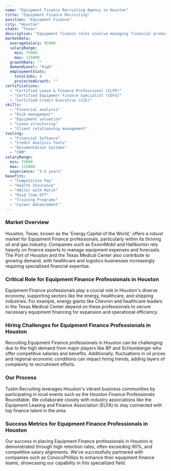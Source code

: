 ```yaml
---
name: "Equipment Finance Recruiting Agency in Houston"
title: "Equipment Finance Recruiting"
position: "Equipment Finance"
city: "Houston"
state: "Texas"
description: "Equipment finance roles involve managing financial products and services related to the acquisition of commercial and industrial equipment."
marketData:
  averageSalary: 95000
  salaryRange:
    min: 75000
    max: 115000
  growthRate: ""
  demandLevel: "High"
  employmentStats:
    totalJobs: 0
    projectedGrowth: ""
certifications:
  - "Certified Lease & Finance Professional (CLFP)"
  - "Certified Equipment Finance Specialist (CEFS)"
  - "Certified Credit Executive (CCE)"
skills:
  - "Financial analysis"
  - "Risk management"
  - "Equipment valuation"
  - "Lease structuring"
  - "Client relationship management"
tooling:
  - "Financial Software"
  - "Credit Analysis Tools"
  - "Documentation Systems"
  - "CRM"
salaryRange:
  min: 75000
  max: 115000
  experience: "3-5 years"
benefits:
  - "Competitive Pay"
  - "Health Insurance"
  - "401(k) with Match"
  - "Paid Time Off"
  - "Training Programs"
  - "Career Advancement"
---
```


### Market Overview
Houston, Texas, known as the 'Energy Capital of the World,' offers a robust market for Equipment Finance professionals, particularly within its thriving oil and gas industry. Companies such as ExxonMobil and Halliburton rely heavily on finance experts to manage equipment expenses and forecasts. The Port of Houston and the Texas Medical Center also contribute to growing demand, with healthcare and logistics businesses increasingly requiring specialized financial expertise.
### Critical Role for Equipment Finance Professionals in Houston
Equipment Finance professionals play a crucial role in Houston's diverse economy, supporting sectors like the energy, healthcare, and shipping industries. For example, energy giants like Chevron and healthcare leaders in the Texas Medical Center depend on these professionals to secure necessary equipment financing for expansion and operational efficiency.

### Hiring Challenges for Equipment Finance Professionals in Houston
Recruiting Equipment Finance professionals in Houston can be challenging due to the high demand from major players like BP and Schlumberger who offer competitive salaries and benefits. Additionally, fluctuations in oil prices and regional economic conditions can impact hiring trends, adding layers of complexity to recruitment efforts.

### Our Process
Tustin Recruiting leverages Houston's vibrant business communities by participating in local events such as the Houston Finance Professionals Roundtable. We collaborate closely with industry associations like the Equipment Leasing and Finance Association (ELFA) to stay connected with top finance talent in the area.

### Success Metrics for Equipment Finance Professionals in Houston
Our success in placing Equipment Finance professionals in Houston is demonstrated through high retention rates, often exceeding 90%, and competitive salary alignments. We've successfully partnered with companies such as ConocoPhillips to enhance their equipment finance teams, showcasing our capability in this specialized field.